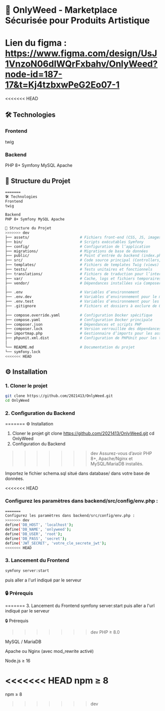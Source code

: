 # 🌿 OnlyWeed - Marketplace Sécurisée pour Produits Artistique

# Lien du figma : https://www.figma.com/design/UsJ1VnzoN06dIWQrFxbahv/OnlyWeed?node-id=187-17&t=Kj4tzbxwPeG2Eo07-1

<<<<<<< HEAD
## 🛠 Technologies

### Frontend
twig

### Backend
PHP 8+
Symfony
MySQL
Apache

## 📁 Structure du Projet
```bash
=======
🛠 Technologies
Frontend
twig

Backend
PHP 8+ Symfony MySQL Apache

📁 Structure du Projet
>>>>>>> dev
├── assets/                       # Fichiers front-end (CSS, JS, images)
├── bin/                          # Scripts exécutables Symfony
├── config/                       # Configuration de l’application
├── migrations/                   # Migrations de base de données
├── public/                       # Point d’entrée du backend (index.php, assets exposés)
├── src/                          # Code source principal (Controllers, Entities, Services)
├── templates/                    # Fichiers de templates Twig (views)
├── tests/                        # Tests unitaires et fonctionnels
├── translations/                 # Fichiers de traduction pour l’internationalisation
├── var/                          # Cache, logs et fichiers temporaires
├── vendor/                       # Dépendances installées via Composer
│
├── .env                          # Variables d’environnement
├── .env.dev                      # Variables d’environnement pour le mode développement
├── .env.test                     # Variables d’environnement pour les tests
├── .gitignore                    # Fichiers et dossiers à exclure de Git
│
├── compose.override.yaml         # Configuration Docker spécifique
├── compose.yaml                  # Configuration Docker principale
├── composer.json                 # Dépendances et scripts PHP
├── composer.lock                 # Version verrouillée des dépendances PHP
├── importmap.php                 # Gestionnaire d’imports pour les assets JavaScript
├── phpunit.xml.dist              # Configuration de PHPUnit pour les tests
│
└── README.md                     # Documentation du projet
└── symfony.lock
<<<<<<< HEAD
```

## ⚙️ Installation
### 1. Cloner le projet

```bash
git clone https://github.com/2021413/OnlyWeed.git
cd OnlyWeed
```

### 2. Configuration du Backend
=======
⚙️ Installation
1. Cloner le projet
git clone https://github.com/2021413/OnlyWeed.git
cd OnlyWeed
2. Configuration du Backend
>>>>>>> dev
Assurez-vous d’avoir PHP 8+, Apache/Nginx et MySQL/MariaDB installés.

Importez le fichier schema.sql situé dans database/ dans votre base de données.

<<<<<<< HEAD
### Configurez les paramètres dans backend/src/config/env.php :

```bash
=======
Configurez les paramètres dans backend/src/config/env.php :
>>>>>>> dev
define('DB_HOST', 'localhost');
define('DB_NAME', 'onlyweed');
define('DB_USER', 'root');
define('DB_PASS', 'secret');
define('JWT_SECRET', 'votre_cle_secrete_jwt');
<<<<<<< HEAD
```

### 3. Lancement du Frontend
```bash
symfony server:start
```
puis aller a l'url indiqué par le serveur


### 🔒 Prérequis
=======
3. Lancement du Frontend
symfony server:start
puis aller a l'url indiqué par le serveur

🔒 Prérequis
>>>>>>> dev
PHP ≥ 8.0

MySQL / MariaDB

Apache ou Nginx (avec mod_rewrite activé)

Node.js ≥ 16

<<<<<<< HEAD
npm ≥ 8
=======
npm ≥ 8
>>>>>>> dev
